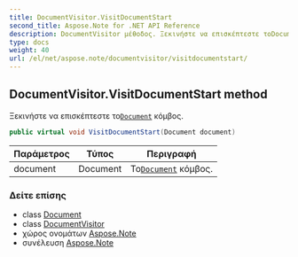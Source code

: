 ```yaml
---
title: DocumentVisitor.VisitDocumentStart
second_title: Aspose.Note for .NET API Reference
description: DocumentVisitor μέθοδος. Ξεκινήστε να επισκέπτεστε τοDocument κόμβος.
type: docs
weight: 40
url: /el/net/aspose.note/documentvisitor/visitdocumentstart/
---
```

## DocumentVisitor.VisitDocumentStart method

Ξεκινήστε να επισκέπτεστε το[`Document`](../../document/) κόμβος.

```csharp
public virtual void VisitDocumentStart(Document document)
```

| Παράμετρος | Τύπος | Περιγραφή |
| --- | --- | --- |
| document | Document | Το[`Document`](../../document/) κόμβος. |

### Δείτε επίσης

* class [Document](../../document/)
* class [DocumentVisitor](../)
* χώρος ονομάτων [Aspose.Note](../../documentvisitor/)
* συνέλευση [Aspose.Note](../../../)



